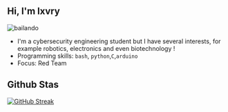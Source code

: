 ## Hi, I'm lxvry
![bailando](https://media.tenor.com/S61VCO73mOAAAAAj/linux-tux.gif)   
* I'm a cybersecurity engineering student but I have several interests, for example robotics, electronics and even biotechnology                                                                                                                                            !     
* Programming skills: `bash`, `python`,`C`,`arduino`
* Focus: Red Team


## Github Stas
[![GitHub Streak](https://github-readme-streak-stats.herokuapp.com?user=Lxvry&theme=radical&hide_border=true&date_format=j%2Fn%5B%2FY%5D)](https://git.io/streak-stats)

